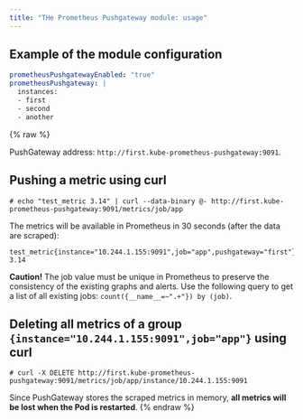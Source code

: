 ```yaml
---
title: "THe Prometheus Pushgateway module: usage"
---
```


## Example of the module configuration

```yaml
prometheusPushgatewayEnabled: "true"
prometheusPushgateway: |
  instances:
  - first
  - second
  - another
```

{% raw %}

PushGateway address: `http://first.kube-prometheus-pushgateway:9091`.

## Pushing a metric using curl

```shell
# echo "test_metric 3.14" | curl --data-binary @- http://first.kube-prometheus-pushgateway:9091/metrics/job/app
```

The metrics will be available in Prometheus in 30 seconds (after the data are scraped):

```text
test_metric{instance="10.244.1.155:9091",job="app",pushgateway="first"} 3.14
```

**Caution!** The job value must be unique in Prometheus to preserve the consistency of the existing graphs and alerts. Use the following query to get a list of all existing jobs: `count({__name__=~".+"}) by (job)`.

## Deleting all metrics of a group `{instance="10.244.1.155:9091",job="app"}` using curl

```shell
# curl -X DELETE http://first.kube-prometheus-pushgateway:9091/metrics/job/app/instance/10.244.1.155:9091
```

Since PushGateway stores the scraped metrics in memory, **all metrics will be lost when the Pod is restarted**.
{% endraw %}
